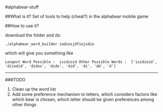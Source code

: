 #alphabear-stuff


##What is it?
Set of tools to help (cheat?) in the alphabear mobile game

##How to use it?

download the folder and do

`./alphabear_word_builder iodiosjdfiojsdio`

which will give you something like

`Longest Word Possible :  isidioid
Other Possible Words :  ['isidioid', 'diiodid', 'didos', 'dido', 'did', 'di', 'dd', 'd']`

---------------------------
###TODO

1. Clean up the word list
2. Add some preference mechanism to letters, which considers factors like which bear is chosen, which letter should be given preferences among other things
